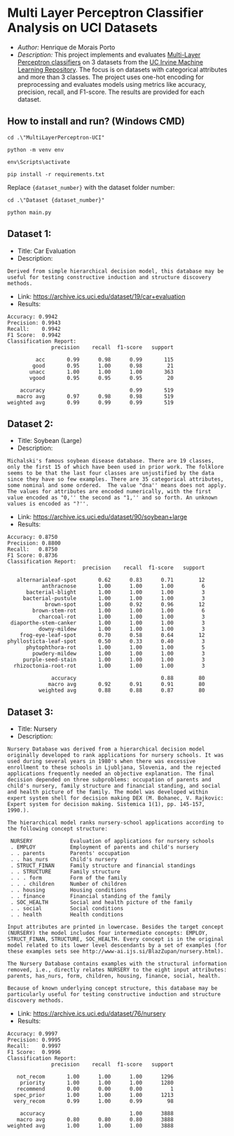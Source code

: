 # Multi Layer Perceptron Classifier Analysis on UCI Datasets
- *Author:* Henrique de Morais Porto
- *Description:* This project implements and evaluates [Multi-Layer Perceptron classifiers](https://scikit-learn.org/1.5/modules/neural_networks_supervised.html#multi-layer-perceptron) on 3 datasets from the [UC Irvine Machine Learning Repository](https://archive.ics.uci.edu/). The focus is on datasets with categorical attributes and more than 3 classes. The project uses one-hot encoding for preprocessing and evaluates models using metrics like accuracy, precision, recall, and F1-score. The results are provided for each dataset.

## How to install and run? (Windows CMD)

```shell
cd .\"MultiLayerPerceptron-UCI"
```
```shell
python -m venv env
```
```shell
env\Scripts\activate
```
```shell
pip install -r requirements.txt
```
Replace ```{dataset_number}``` with the dataset folder number:
```shell
cd .\"Dataset {dataset_number}"
```
```shell
python main.py
```
## Dataset 1:
- Title: Car Evaluation
- Description: 
```
Derived from simple hierarchical decision model, this database may be useful for testing constructive induction and structure discovery methods.
```
- Link: https://archive.ics.uci.edu/dataset/19/car+evaluation
- Results:
```
Accuracy: 0.9942
Precision: 0.9943
Recall:    0.9942
F1 Score:  0.9942
Classification Report:
              precision    recall  f1-score   support

         acc       0.99      0.98      0.99       115
        good       0.95      1.00      0.98        21
       unacc       1.00      1.00      1.00       363
       vgood       0.95      0.95      0.95        20

    accuracy                           0.99       519
   macro avg       0.97      0.98      0.98       519
weighted avg       0.99      0.99      0.99       519
```

## Dataset 2:
- Title: Soybean (Large)
- Description: 
```
Michalski's famous soybean disease database. There are 19 classes, only the first 15 of which have been used in prior work. The folklore seems to be that the last four classes are unjustified by the data since they have so few examples. There are 35 categorical attributes, some nominal and some ordered.  The value "dna'' means does not apply.  The values for attributes are encoded numerically, with the first value encoded as "0,'' the second as "1,'' and so forth. An unknown values is encoded as "?''.
```
- Link: https://archive.ics.uci.edu/dataset/90/soybean+large
- Results:
```
Accuracy: 0.8750
Precision: 0.8800
Recall:   0.8750
F1 Score: 0.8736
Classification Report:
                        precision    recall  f1-score   support

   alternarialeaf-spot       0.62      0.83      0.71        12
           anthracnose       1.00      1.00      1.00         6
      bacterial-blight       1.00      1.00      1.00         3
     bacterial-pustule       1.00      1.00      1.00         3
            brown-spot       1.00      0.92      0.96        12
        brown-stem-rot       1.00      1.00      1.00         6
          charcoal-rot       1.00      1.00      1.00         3
 diaporthe-stem-canker       1.00      1.00      1.00         3
          downy-mildew       1.00      1.00      1.00         3
    frog-eye-leaf-spot       0.70      0.58      0.64        12
phyllosticta-leaf-spot       0.50      0.33      0.40         3
      phytophthora-rot       1.00      1.00      1.00         5
        powdery-mildew       1.00      1.00      1.00         3
     purple-seed-stain       1.00      1.00      1.00         3
  rhizoctonia-root-rot       1.00      1.00      1.00         3

              accuracy                           0.88        80
             macro avg       0.92      0.91      0.91        80
          weighted avg       0.88      0.88      0.87        80
```
## Dataset 3:
- Title: Nursery
- Description: 
```
Nursery Database was derived from a hierarchical decision model originally developed to rank applications for nursery schools. It was used during several years in 1980's when there was excessive enrollment to these schools in Ljubljana, Slovenia, and the rejected applications frequently needed an objective explanation. The final decision depended on three subproblems: occupation of parents and child's nursery, family structure and financial standing, and social and health picture of the family. The model was developed within expert system shell for decision making DEX (M. Bohanec, V. Rajkovic: Expert system for decision making. Sistemica 1(1), pp. 145-157, 1990.).

The hierarchical model ranks nursery-school applications according to the following concept structure:

 NURSERY            Evaluation of applications for nursery schools
 . EMPLOY           Employment of parents and child's nursery
 . . parents        Parents' occupation
 . . has_nurs       Child's nursery
 . STRUCT_FINAN     Family structure and financial standings
 . . STRUCTURE      Family structure
 . . . form         Form of the family
 . . . children     Number of children
 . . housing        Housing conditions
 . . finance        Financial standing of the family
 . SOC_HEALTH       Social and health picture of the family
 . . social         Social conditions
 . . health         Health conditions

Input attributes are printed in lowercase. Besides the target concept (NURSERY) the model includes four intermediate concepts: EMPLOY, STRUCT_FINAN, STRUCTURE, SOC_HEALTH. Every concept is in the original model related to its lower level descendants by a set of examples (for these examples sets see http://www-ai.ijs.si/BlazZupan/nursery.html).

The Nursery Database contains examples with the structural information removed, i.e., directly relates NURSERY to the eight input attributes: parents, has_nurs, form, children, housing, finance, social, health.

Because of known underlying concept structure, this database may be particularly useful for testing constructive induction and structure discovery methods.
```
- Link: https://archive.ics.uci.edu/dataset/76/nursery
- Results:
```
Accuracy: 0.9997
Precision: 0.9995
Recall:    0.9997
F1 Score:  0.9996
Classification Report:
              precision    recall  f1-score   support

   not_recom       1.00      1.00      1.00      1296
    priority       1.00      1.00      1.00      1280
   recommend       0.00      0.00      0.00         1
  spec_prior       1.00      1.00      1.00      1213
  very_recom       0.99      1.00      0.99        98

    accuracy                           1.00      3888
   macro avg       0.80      0.80      0.80      3888
weighted avg       1.00      1.00      1.00      3888
```